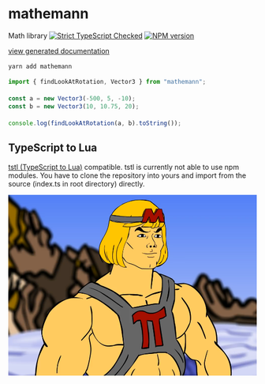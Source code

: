 # mathemann

Math library [![Strict TypeScript Checked](https://badgen.net/badge/TS/Strict "Strict TypeScript Checked")](https://www.typescriptlang.org) [![NPM version](https://img.shields.io/npm/v/mathemann.svg)](https://www.npmjs.com/package/mathemann)

[view generated documentation](https://github.com/Frank-Mayer/mathemann/wiki)

```sh
yarn add mathemann
```

```typescript
import { findLookAtRotation, Vector3 } from "mathemann";

const a = new Vector3(-500, 5, -10);
const b = new Vector3(10, 10.75, 20);

console.log(findLookAtRotation(a, b).toString());
```

## TypeScript to Lua

[tstl (TypeScript to Lua)](https://github.com/TypeScriptToLua/TypeScriptToLua) compatible.
tstl is currently not able to use npm modules. You have to clone the repository into yours and import from the source (index.ts in root directory) directly.

![Mathemann](https://github.com/Frank-Mayer/mathemann/raw/main/mathemann.png)
